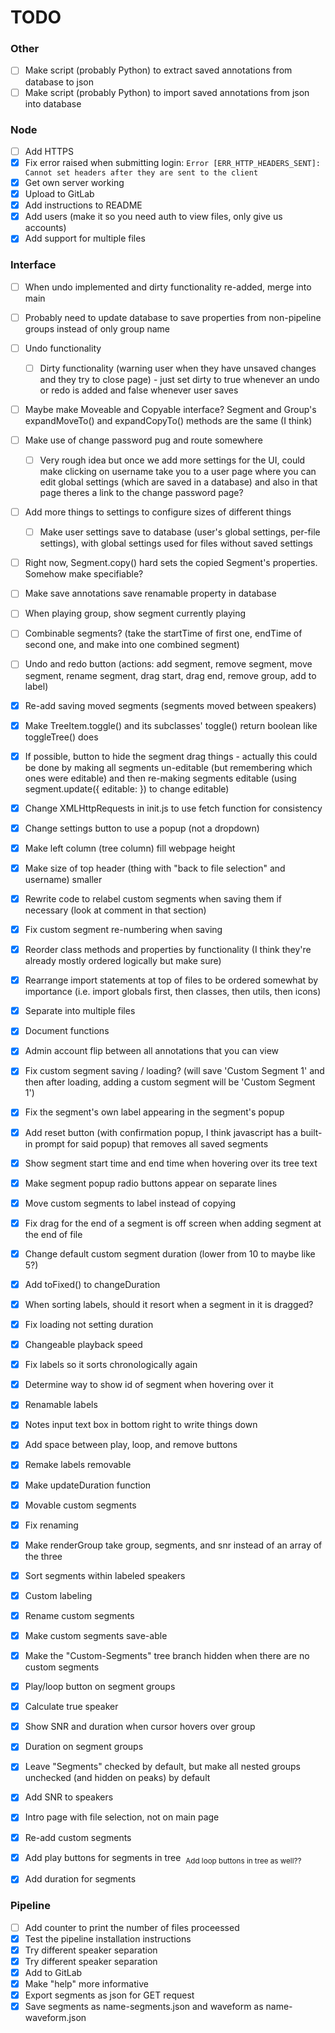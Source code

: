 # TODO

### Other
 - [ ] Make script (probably Python) to extract saved annotations from database to json
 - [ ] Make script (probably Python) to import saved annotations from json into database

### Node
 - [ ] Add HTTPS
 - [x] Fix error raised when submitting login: `Error [ERR_HTTP_HEADERS_SENT]: Cannot set headers after they are sent to the client`
 - [x] Get own server working
 - [x] Upload to GitLab
 - [x] Add instructions to README
 - [x] Add users (make it so you need auth to view files, only give us accounts)
 - [x] Add support for multiple files

### Interface
 - [ ] When undo implemented and dirty functionality re-added, merge into main
 - [ ] Probably need to update database to save properties from non-pipeline groups instead of only group name
 - [ ] Undo functionality
   - [ ] Dirty functionality (warning user when they have unsaved changes and they try to close page) - just set dirty to true whenever an undo or redo is added and false whenever user saves
 - [ ] Maybe make Moveable and Copyable interface? Segment and Group's expandMoveTo() and expandCopyTo() methods are the same (I think)
 - [ ] Make use of change password pug and route somewhere
   - [ ] Very rough idea but once we add more settings for the UI, could make clicking on username take you to a user page where you can edit global settings (which are saved in a database) and also in that page theres a link to the change password page?
 - [ ] Add more things to settings to configure sizes of different things
   - [ ] Make user settings save to database (user's global settings, per-file settings), with global settings used for files without saved settings
 - [ ] Right now, Segment.copy() hard sets the copied Segment's properties. Somehow make specifiable?
 - [ ] Make save annotations save renamable property in database
 - [ ] When playing group, show segment currently playing
 - [ ] Combinable segments? (take the startTime of first one, endTime of second one, and make into one combined segment)
 - [ ] Undo and redo button (actions: add segment, remove segment, move segment, rename segment, drag start, drag end, remove group, add to label)


 - [x] Re-add saving moved segments (segments moved between speakers)
 - [x] Make TreeItem.toggle() and its subclasses' toggle() return boolean like toggleTree() does
 - [x] If possible, button to hide the segment drag things - actually this could be done by making all segments un-editable (but remembering which ones were editable) and then re-making segments editable (using segment.update({ editable: }) to change editable)
 - [x] Change XMLHttpRequests in init.js to use fetch function for consistency
 - [x] Change settings button to use a popup (not a dropdown)
 - [x] Make left column (tree column) fill webpage height
 - [x] Make size of top header (thing with "back to file selection" and username) smaller
 - [x] Rewrite code to relabel custom segments when saving them if necessary (look at comment in that section)
 - [x] Fix custom segment re-numbering when saving
 - [x] Reorder class methods and properties by functionality (I think they're already mostly ordered logically but make sure)
 - [x] Rearrange import statements at top of files to be ordered somewhat by importance (i.e. import globals first, then classes, then utils, then icons)
 - [x] Separate into multiple files
 - [x] Document functions
 - [x] Admin account flip between all annotations that you can view
 - [x] Fix custom segment saving / loading? (will save 'Custom Segment 1' and then after loading, adding a custom segment will be 'Custom Segment 1')
 - [x] Fix the segment's own label appearing in the segment's popup
 - [x] Add reset button (with confirmation popup, I think javascript has a built-in prompt for said popup) that removes all saved segments
 - [x] Show segment start time and end time when hovering over its tree text
 - [x] Make segment popup radio buttons appear on separate lines
 - [x] Move custom segments to label instead of copying
 - [x] Fix drag for the end of a segment is off screen when adding segment at the end of file
 - [x] Change default custom segment duration (lower from 10 to maybe like 5?)
 - [x] Add toFixed() to changeDuration
 - [x] When sorting labels, should it resort when a segment in it is dragged?
 - [x] Fix loading not setting duration
 - [x] Changeable playback speed
 - [x] Fix labels so it sorts chronologically again
 - [x] Determine way to show id of segment when hovering over it
 - [x] Renamable labels
 - [x] Notes input text box in bottom right to write things down
 - [x] Add space between play, loop, and remove buttons
 - [x] Remake labels removable
 - [x] Make updateDuration function
 - [x] Movable custom segments
 - [x] Fix renaming
 - [x] Make renderGroup take group, segments, and snr instead of an array of the three
 - [x] Sort segments within labeled speakers
 - [x] Custom labeling
 - [x] Rename custom segments
 - [x] Make custom segments save-able
 - [x] Make the "Custom-Segments" tree branch hidden when there are no custom segments
 - [x] Play/loop button on segment groups
 - [x] Calculate true speaker
 - [x] Show SNR and duration when cursor hovers over group
 - [x] Duration on segment groups
 - [x] Leave "Segments" checked by default, but make all nested groups unchecked (and hidden on peaks) by default
 - [x] Add SNR to speakers
 - [x] Intro page with file selection, not on main page
 - [x] Re-add custom segments
 - [x] Add play buttons for segments in tree  <sub>Add loop buttons in tree as well??</sub>
 - [x] Add duration for segments

### Pipeline
 - [ ] Add counter to print the number of files proceessed
 - [x] Test the pipeline installation instructions
 - [x] Try different speaker separation
 - [x] Try different speaker separation
 - [x] Add to GitLab
 - [x] Make "help" more informative
 - [x] Export segments as json for GET request
 - [x] Save segments as name-segments.json and waveform as name-waveform.json
